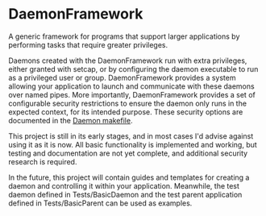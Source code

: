 # DaemonFramework
A generic framework for programs that support larger applications by performing tasks that require greater privileges.

Daemons created with the DaemonFramework run with extra privileges, either granted with setcap, or by configuring the daemon executable to run as a privileged user or group. DaemonFramework provides a system allowing your application to launch and communicate with these daemons over named pipes. More importantly, DaemonFramework provides a set of configurable security restrictions to ensure the daemon only runs in the expected context, for its intended purpose. These security options are documented in the [Daemon makefile](./MakeDaemon.mk).

This project is still in its early stages, and in most cases I'd advise against using it as it is now. All basic functionality is implemented and working, but testing and documentation are not yet complete, and additional security research is required.

In the future, this project will contain guides and templates for creating a daemon and controlling it within your application. Meanwhile, the test daemon defined in Tests/BasicDaemon and the test parent application defined in Tests/BasicParent can be used as examples.
